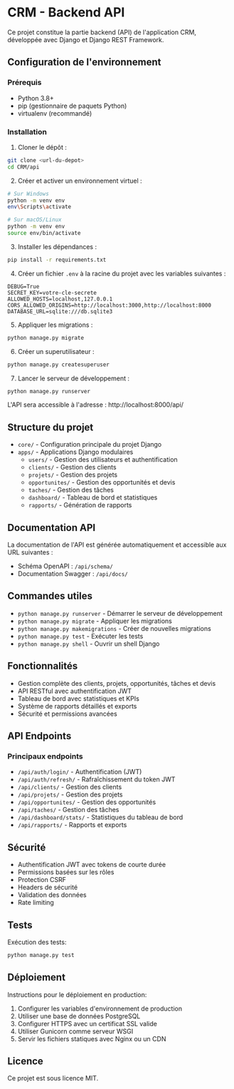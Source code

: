 # CRM - Backend API

Ce projet constitue la partie backend (API) de l'application CRM, développée avec Django et Django REST Framework.

## Configuration de l'environnement

### Prérequis
- Python 3.8+
- pip (gestionnaire de paquets Python)
- virtualenv (recommandé)

### Installation

1. Cloner le dépôt :
```bash
git clone <url-du-depot>
cd CRM/api
```

2. Créer et activer un environnement virtuel :
```bash
# Sur Windows
python -m venv env
env\Scripts\activate

# Sur macOS/Linux
python -m venv env
source env/bin/activate
```

3. Installer les dépendances :
```bash
pip install -r requirements.txt
```

4. Créer un fichier `.env` à la racine du projet avec les variables suivantes :
```
DEBUG=True
SECRET_KEY=votre-cle-secrete
ALLOWED_HOSTS=localhost,127.0.0.1
CORS_ALLOWED_ORIGINS=http://localhost:3000,http://localhost:8000
DATABASE_URL=sqlite:///db.sqlite3
```

5. Appliquer les migrations :
```bash
python manage.py migrate
```

6. Créer un superutilisateur :
```bash
python manage.py createsuperuser
```

7. Lancer le serveur de développement :
```bash
python manage.py runserver
```

L'API sera accessible à l'adresse : http://localhost:8000/api/

## Structure du projet

- `core/` - Configuration principale du projet Django
- `apps/` - Applications Django modulaires
  - `users/` - Gestion des utilisateurs et authentification
  - `clients/` - Gestion des clients
  - `projets/` - Gestion des projets
  - `opportunites/` - Gestion des opportunités et devis
  - `taches/` - Gestion des tâches
  - `dashboard/` - Tableau de bord et statistiques
  - `rapports/` - Génération de rapports

## Documentation API

La documentation de l'API est générée automatiquement et accessible aux URL suivantes :
- Schéma OpenAPI : `/api/schema/`
- Documentation Swagger : `/api/docs/`

## Commandes utiles

- `python manage.py runserver` - Démarrer le serveur de développement
- `python manage.py migrate` - Appliquer les migrations
- `python manage.py makemigrations` - Créer de nouvelles migrations
- `python manage.py test` - Exécuter les tests
- `python manage.py shell` - Ouvrir un shell Django

## Fonctionnalités

- Gestion complète des clients, projets, opportunités, tâches et devis
- API RESTful avec authentification JWT
- Tableau de bord avec statistiques et KPIs
- Système de rapports détaillés et exports
- Sécurité et permissions avancées

## API Endpoints

### Principaux endpoints

- `/api/auth/login/` - Authentification (JWT)
- `/api/auth/refresh/` - Rafraîchissement du token JWT
- `/api/clients/` - Gestion des clients
- `/api/projets/` - Gestion des projets
- `/api/opportunites/` - Gestion des opportunités
- `/api/taches/` - Gestion des tâches
- `/api/dashboard/stats/` - Statistiques du tableau de bord
- `/api/rapports/` - Rapports et exports

## Sécurité

- Authentification JWT avec tokens de courte durée
- Permissions basées sur les rôles
- Protection CSRF
- Headers de sécurité
- Validation des données
- Rate limiting

## Tests

Exécution des tests:

```bash
python manage.py test
```

## Déploiement

Instructions pour le déploiement en production:

1. Configurer les variables d'environnement de production
2. Utiliser une base de données PostgreSQL
3. Configurer HTTPS avec un certificat SSL valide
4. Utiliser Gunicorn comme serveur WSGI
5. Servir les fichiers statiques avec Nginx ou un CDN

## Licence

Ce projet est sous licence MIT.
